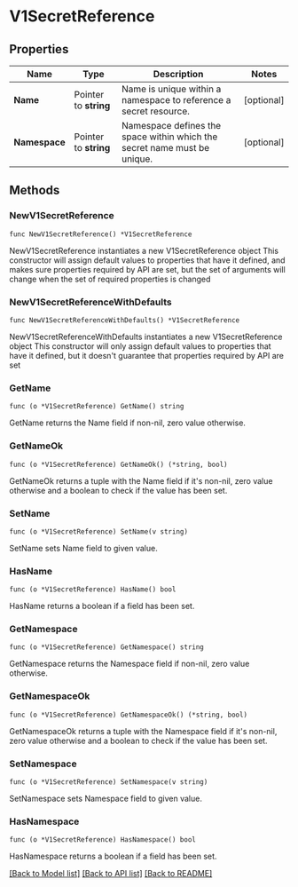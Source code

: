 # V1SecretReference

## Properties

Name | Type | Description | Notes
------------ | ------------- | ------------- | -------------
**Name** | Pointer to **string** | Name is unique within a namespace to reference a secret resource. | [optional] 
**Namespace** | Pointer to **string** | Namespace defines the space within which the secret name must be unique. | [optional] 

## Methods

### NewV1SecretReference

`func NewV1SecretReference() *V1SecretReference`

NewV1SecretReference instantiates a new V1SecretReference object
This constructor will assign default values to properties that have it defined,
and makes sure properties required by API are set, but the set of arguments
will change when the set of required properties is changed

### NewV1SecretReferenceWithDefaults

`func NewV1SecretReferenceWithDefaults() *V1SecretReference`

NewV1SecretReferenceWithDefaults instantiates a new V1SecretReference object
This constructor will only assign default values to properties that have it defined,
but it doesn't guarantee that properties required by API are set

### GetName

`func (o *V1SecretReference) GetName() string`

GetName returns the Name field if non-nil, zero value otherwise.

### GetNameOk

`func (o *V1SecretReference) GetNameOk() (*string, bool)`

GetNameOk returns a tuple with the Name field if it's non-nil, zero value otherwise
and a boolean to check if the value has been set.

### SetName

`func (o *V1SecretReference) SetName(v string)`

SetName sets Name field to given value.

### HasName

`func (o *V1SecretReference) HasName() bool`

HasName returns a boolean if a field has been set.

### GetNamespace

`func (o *V1SecretReference) GetNamespace() string`

GetNamespace returns the Namespace field if non-nil, zero value otherwise.

### GetNamespaceOk

`func (o *V1SecretReference) GetNamespaceOk() (*string, bool)`

GetNamespaceOk returns a tuple with the Namespace field if it's non-nil, zero value otherwise
and a boolean to check if the value has been set.

### SetNamespace

`func (o *V1SecretReference) SetNamespace(v string)`

SetNamespace sets Namespace field to given value.

### HasNamespace

`func (o *V1SecretReference) HasNamespace() bool`

HasNamespace returns a boolean if a field has been set.


[[Back to Model list]](../README.md#documentation-for-models) [[Back to API list]](../README.md#documentation-for-api-endpoints) [[Back to README]](../README.md)


